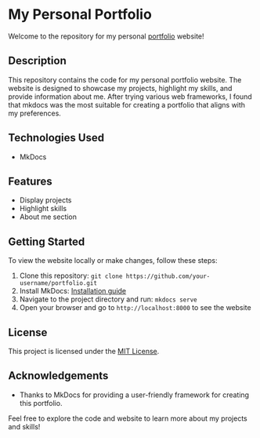 # My Personal Portfolio

Welcome to the repository for my personal [portfolio](https://hemumanju.github.io/portfolio/) website!

## Description
This repository contains the code for my personal portfolio website. The website is designed to showcase my projects, highlight my skills, and provide information about me. After trying various web frameworks, I found that mkdocs was the most suitable for creating a portfolio that aligns with my preferences.

## Technologies Used
- MkDocs

## Features
- Display projects
- Highlight skills
- About me section

## Getting Started
To view the website locally or make changes, follow these steps:
1. Clone this repository: `git clone https://github.com/your-username/portfolio.git`
2. Install MkDocs: [Installation guide](https://www.mkdocs.org/#installation)
3. Navigate to the project directory and run: `mkdocs serve`
4. Open your browser and go to `http://localhost:8000` to see the website

## License
This project is licensed under the [MIT License](LICENSE).

## Acknowledgements
- Thanks to MkDocs for providing a user-friendly framework for creating this portfolio.

Feel free to explore the code and website to learn more about my projects and skills!
